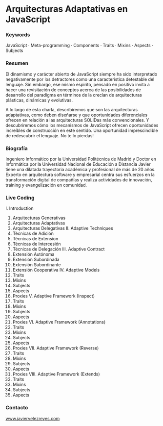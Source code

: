 # Arquitecturas Adaptativas en JavaScript

### Keywords

JavaScript · Meta-programming · Components · Traits · Mixins · Aspects · Subjects

### Resumen

El dinamismo y carácter abierto de JavaScript siempre ha sido interpretado negativamente por los detractores como una característica detestable del lenguaje. Sin embargo, ese mismo espirito, pensado en positivo invita a hacer una revisitación de conceptos acerca de las posibilidades de desarrollo del paradigma en términos de la crecían de arquitecturas plásticas, dinámicas y evolutivas.

A lo largo de esta charla, describiremos que son las arquitecturas adaptativas, como deben diseñarse y que oportunidades diferenciales ofrecen en relación a las arquitecturas SOLIDas más convencionales. Y descubriremos cómo los mecanismos de JavaScript ofrecen oportunidades increíbles de construcción en este sentido. Una oportunidad imprescindible de redescubrir el lenguaje. No te lo pierdas!

### Biografía

Ingeniero Informático por la Universidad Politécnica de Madrid y Doctor en Informática por la Universidad Nacional de Educación a Distancia Javier tiene una dilatada trayectoria académica y profesional de más de 20 años. Experto en arquitectura software y empresarial centra sus esfuerzos en la transformación digital de compañías y realiza actividades de innovación, training y evangelización en comunidad.

### Live Coding

I. Introduction
01. Arquitecturas Generativas
02. Arquitecturas Adaptativas
03. Arquitecturas Delegativas
II. Adaptive Techniques
01. Técnicas de Adición
02. Técnicas de Extension
03. Técnicas de Intercesión
04. Técnicas de Delegación
III. Adaptive Contract
01. Extensión Autónoma
02. Extensión Subordinada
03. Extensión Subordinante
04. Extensión Cooperativa
IV. Adaptive Models
01. Traits
02. Mixins
03. Subjects
04. Aspects
05. Proxies
V. Adaptive Framework (Inspect)
01. Traits
02. Mixins
03. Subjects
04. Aspects
05. Proxies
VI. Adaptive Framework (Annotations)
01. Traits
02. Mixins
03. Subjects
04. Aspects
05. Proxies
VII. Adaptive Framework (Reverse)
01. Traits
02. Mixins
03. Subjects
04. Aspects
05. Proxies
VIII. Adaptive Framework (Extends)
01. Traits
02. Mixins
03. Subjects
04. Aspects

### Contacto

www.javiervelezreyes.com
